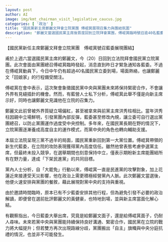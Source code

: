 ```yaml
---
layout: post
author: AI
image: img/kmt_chairman_visit_legislative_caucus.jpg
categories: [ '政治' ]
title: "國民黨新主席鄭麗文拜會立院黨團 傅崐萁展現召集力與團結氛圍"  
description: "鄭麗文當選國民黨主席後首度回到立院拜會黨團，傅崐萁臨時號召逾40名藍委到場，展現立院召集力與對黨中央的支持。外界關注這場面熱絡的餐敘，既是團結象徵，也是黨內權力互動的觀察焦點。"  "
---
```

【國民黨新任主席鄭麗文拜會立院黨團　傅崐萁號召藍委展現團結】  

甫於上週六當選國民黨主席的鄭麗文，今（20）日回到立法院拜會國民黨立院黨團。此次會面由黨團總召傅崐萁臨時發起，消息直到昨日才緊急通知各藍委。不過在傅崐萁動員下，今日中午仍有超過40名國民黨立委到場，場面熱絡，也讓鄭麗文「回娘家」的行程備受關注。  

傅崐萁在會中表示，這次聚會象徵國民黨中央與黨團未來將保持緊密合作，不會讓外界有見縫插針的機會。然而，有藍營人士私下分析，傅崐萁此舉不僅是向新主席示好，同時也讓鄭麗文見識他在立院的召集力。  

鄭麗文此前曾被外界質疑立場偏紅，甚至被拿來與前黨主席洪秀柱相比。當年洪秀柱因親中立場鮮明，引發黨團內部反彈，藍委甚至修改內規，讓立委可自行選出黨團總召，以防止黨團運作過度受中央控制。多年來，在國民黨長期在野的情況下，立院黨團逐漸養成高度自主的運作模式，而黨中央的角色也轉向輔助支援。  

本屆立法院呈現三黨不過半的局面，國民黨重新回到第一大黨位置。傅崐萁帶領的新生代藍委，在立院的攻防表現獲得黨內高度信任。雖然他曾表態考慮參選黨主席，但最終未投入競爭，在選舉期間也刻意保持中立，僅表示期盼新主席能團結所有在野力量，達成「下架民進黨」的共同目標。  

黨內人士分析，自「大罷免」行動以來，傅崐萁一直是民進黨的攻擊對象，加上花蓮近來接連受天災影響，他在政治上需更積極經營黨內人脈。此次鄭麗文當選後，他便火速安排與黨團的餐敘，藉此展現對黨中央的支持與重視。  

由於邀請時間臨時，原本已有不少藍委安排其他行程，但為避免引發不必要的政治解讀，即便曾在選前批評鄭麗文的黃健豪，也特地到場，並與新主席當面化解心結。  

有觀察指出，今日藍委大舉出席，究竟是給鄭麗文面子，還是給傅崐萁面子，仍耐人尋味。未來若黨中央與黨團能持續保持良好溝通、緊密合作，國民黨在立院的戰力將大幅提升；但若雙方再次出現路線分歧，黨團搬出「自主」旗幟與中央分庭抗禮的情況，也並非不可能發生。  